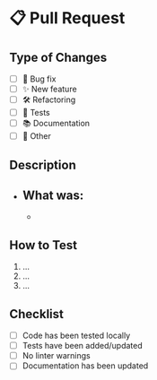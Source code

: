 # 📋 Pull Request

## Type of Changes

-   [ ] 🐛 Bug fix
-   [ ] ✨ New feature
-   [ ] 🛠 Refactoring
-   [ ] 🧪 Tests
-   [ ] 📚 Documentation
-   [ ] 🚀 Other

## Description

-   ## What was:
    -

## How to Test

1. ...
2. ...
3. ...

## Checklist

-   [ ] Code has been tested locally
-   [ ] Tests have been added/updated
-   [ ] No linter warnings
-   [ ] Documentation has been updated
